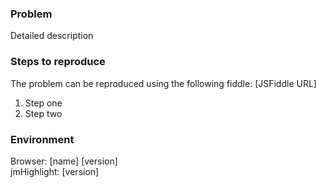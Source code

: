 ### Problem

Detailed description

### Steps to reproduce

The problem can be reproduced using the following fiddle: [JSFiddle URL]

1. Step one
2. Step two

### Environment

Browser: [name] [version]  
jmHighlight: [version]
